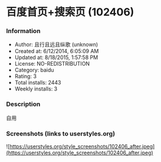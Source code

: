 # 百度首页+搜索页 (102406)

### Information
- Author: 且行且远且纵歌 (unknown)
- Created at: 6/12/2014, 6:05:09 AM
- Updated at: 8/18/2015, 1:57:58 PM
- License: NO-REDISTRIBUTION
- Category: baidu
- Rating: 3
- Total installs: 2443
- Weekly installs: 3


### Description
自用


### Screenshots (links to userstyles.org)
![https://userstyles.org/style_screenshots/102406_after.jpeg](https://userstyles.org/style_screenshots/102406_after.jpeg)


